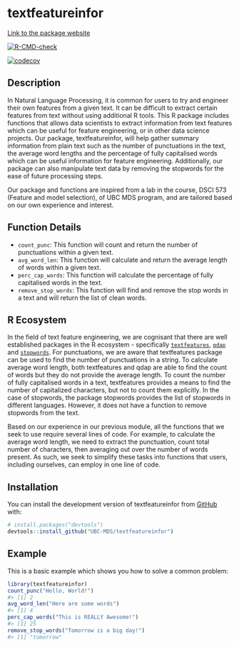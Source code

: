 
<!-- README.md is generated from README.Rmd. Please edit that file -->

# textfeatureinfor

[Link to the package
website](https://ubc-mds.github.io/textfeatureinfor/)

<!-- badges: start -->

[![R-CMD-check](https://github.com/UBC-MDS/textfeatureinfor/workflows/R-CMD-check/badge.svg)](https://github.com/UBC-MDS/textfeatureinfor/actions)

[![codecov](https://codecov.io/gh/UBC-MDS/textfeatureinfor/branch/main/graph/badge.svg?token=MmO0w3tyAn)](https://codecov.io/gh/UBC-MDS/textfeatureinfor)
<!-- badges: end -->

## **Description**

In Natural Language Processing, it is common for users to try and
engineer their own features from a given text. It can be difficult to
extract certain features from text without using additional R tools.
This R package includes functions that allows data scientists to extract
information from text features which can be useful for feature
engineering, or in other data science projects. Our package,
textfeatureinfor, will help gather summary information from plain text
such as the number of punctuations in the text, the average word lengths
and the percentage of fully capitalised words which can be useful
information for feature engineering. Additionally, our package can also
manipulate text data by removing the stopwords for the ease of future
processing steps.

Our package and functions are inspired from a lab in the course, DSCI
573 (Feature and model selection), of UBC MDS program, and are tailored
based on our own experience and interest.

## **Function Details**

-   `count_punc`: This function will count and return the number of
    punctuations within a given text.
-   `avg_word_len`: This function will calculate and return the average
    length of words within a given text.
-   `perc_cap_words`: This function will calculate the percentage of
    fully capitalised words in the text.
-   `remove_stop_words`: This function will find and remove the stop
    words in a text and will return the list of clean words.

## **R Ecosystem**

In the field of text feature engineering, we are cognisant that there
are well established packages in the R ecosystem - specifically
[`textfeatures`](https://github.com/mkearney/textfeatures),
[`qdap`](http://trinker.github.io/qdap/) and
[`stopwords`](https://github.com/quanteda/stopwords). For punctuations,
we are aware that textfeatures package can be used to find the number of
punctuations in a string. To calculate average word length, both
textfeatures and qdap are able to find the count of words but they do
not provide the average length. To count the number of fully capitalised
words in a text, textfeatures provides a means to find the number of
capitalized characters, but not to count them explicitly. In the case of
stopwords, the package stopwords provides the list of stopwords in
different languages. However, it does not have a function to remove
stopwords from the text.

Based on our experience in our previous module, all the functions that
we seek to use require several lines of code. For example, to calculate
the average word length, we need to extract the punctuation, count total
number of characters, then averaging out over the number of words
present. As such, we seek to simplify these tasks into functions that
users, including ourselves, can employ in one line of code.

## Installation

You can install the development version of textfeatureinfor from
[GitHub](https://github.com/) with:

``` r
# install.packages("devtools")
devtools::install_github("UBC-MDS/textfeatureinfor")
```

## Example

This is a basic example which shows you how to solve a common problem:

``` r
library(textfeatureinfor)
count_punc("Hello, World!")
#> [1] 2
avg_word_len("Here are some words")
#> [1] 4
perc_cap_words("This is REALLY Awesome!")
#> [1] 25
remove_stop_words("Tomorrow is a big day!")
#> [1] "tomorrow"
```
